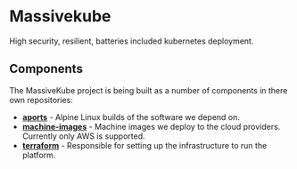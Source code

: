 # Massivekube

High security, resilient, batteries included kubernetes deployment.

## Components

The MassiveKube project is being built as a number of components in there own repositories:

- **[aports](https://github.com/massivekube/aports)** - Alpine Linux builds of the software we depend on.
- **[machine-images](https://github.com/massivekube/machine-images)** - Machine images we deploy to the cloud providers. Currently only AWS is supported.
- **[terraform](https://github.com/massivekube/terraform)** - Responsible for setting up the infrastructure to run the platform.
